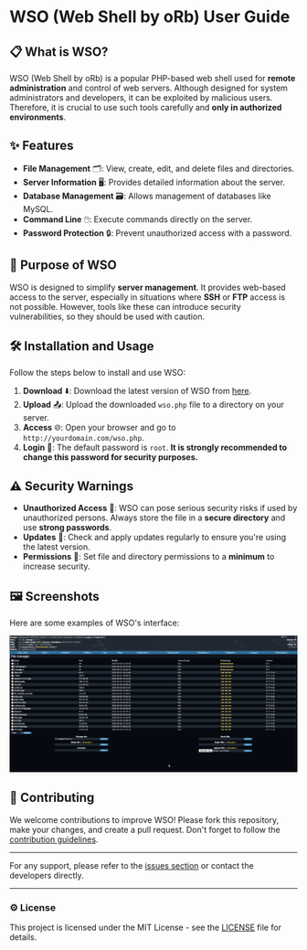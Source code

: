 # WSO (Web Shell by oRb) User Guide

## 📋 What is WSO?

WSO (Web Shell by oRb) is a popular PHP-based web shell used for **remote administration** and control of web servers. Although designed for system administrators and developers, it can be exploited by malicious users. Therefore, it is crucial to use such tools carefully and **only in authorized environments**.

## ✨ Features

- **File Management** 🗂️: View, create, edit, and delete files and directories.
- **Server Information** 🖥️: Provides detailed information about the server.
- **Database Management** 🗃️: Allows management of databases like MySQL.
- **Command Line** 🖱️: Execute commands directly on the server.
- **Password Protection** 🔒: Prevent unauthorized access with a password.

## 🎯 Purpose of WSO

WSO is designed to simplify **server management**. It provides web-based access to the server, especially in situations where **SSH** or **FTP** access is not possible. However, tools like these can introduce security vulnerabilities, so they should be used with caution.

## 🛠️ Installation and Usage

Follow the steps below to install and use WSO:

1. **Download** ⬇️: Download the latest version of WSO from [here](https://github.com/RootShelll/WSO).
2. **Upload** 📤: Upload the downloaded `wso.php` file to a directory on your server.
3. **Access** 🌐: Open your browser and go to `http://yourdomain.com/wso.php`.
4. **Login** 🔑: The default password is `root`. **It is strongly recommended to change this password for security purposes.**

## ⚠️ Security Warnings

- **Unauthorized Access** 🚫: WSO can pose serious security risks if used by unauthorized persons. Always store the file in a **secure directory** and use **strong passwords**.
- **Updates** 🔄: Check and apply updates regularly to ensure you're using the latest version.
- **Permissions** 🔐: Set file and directory permissions to a **minimum** to increase security.

## 🖼️ Screenshots

Here are some examples of WSO's interface:

![WSO Interface](https://raw.githubusercontent.com/RootShelll/WSO/refs/heads/main/WSO.png)

## 📂 Contributing

We welcome contributions to improve WSO! Please fork this repository, make your changes, and create a pull request. Don't forget to follow the [contribution guidelines](CONTRIBUTING.md).

---

For any support, please refer to the [issues section](https://github.com/RootShelll/WSO/issues) or contact the developers directly.

---

### ⚙️ License

This project is licensed under the MIT License - see the [LICENSE](LICENSE) file for details.
